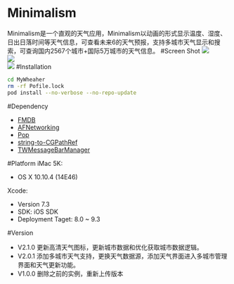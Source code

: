 Minimalism
======
Minimalism是一个直观的天气应用，Minimalism以动画的形式显示温度、湿度、日出日落时间等天气信息，可查看未来6的天气预报，支持多城市天气显示和搜索，可查询国内2567个城市+国际5万城市的天气信息。
#Screen Shot
![](https://github.com/leonardlee2015/MyWheather/blob/master/snapshot/start2.gif)<br>
![](https://github.com/leonardlee2015/MyWheather/blob/master/snapshot/CityManager.gif)<br>
![](https://github.com/leonardlee2015/MyWheather/blob/master/snapshot/forecast2.gif)
#Installation
```bash
cd MyWheaher
rm -rf Pofile.lock
pod install --no-verbose --no-repo-update
```
#Dependency
- [FMDB](https://github.com/ccgus/fmdb)
- [AFNetworking](https://github.com/AFNetworking/AFNetworking)
- [Pop](https://github.com/facebook/pop)
- [string-to-CGPathRef](https://github.com/aderussell/string-to-CGPathRef)
- [TWMessageBarManager](https://github.com/terryworona/TWMessageBarManager)

#Platform
iMac 5K:

- OS X 10.10.4 (14E46)

Xcode:

- Version 7.3
- SDK: iOS SDK 
- Deployment Taget: 8.0 ~ 9.3


#Version
-  V2.1.0 更新高清天气图标，更新城市数据和优化获取城市数据逻辑。
- V2.0.1 添加多城市天气支持，更换天气数据源，添加天气界面进入多城市管理界面和天气更新功能。
- V1.0.0 删除之前的实例，重新上传版本
